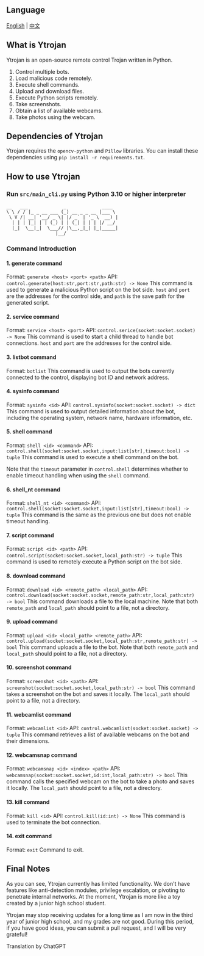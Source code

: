 ## Language

[English](README_EN.md) | [中文](README.md)

## What is Ytrojan

Ytrojan is an open-source remote control Trojan written in Python.

1. Control multiple bots.
2. Load malicious code remotely.
3. Execute shell commands.
4. Upload and download files.
5. Execute Python scripts remotely.
6. Take screenshots.
7. Obtain a list of available webcams.
8. Take photos using the webcam.

## Dependencies of Ytrojan

Ytrojan requires the `opencv-python` and `Pillow` libraries. You can install these dependencies using `pip install -r requirements.txt`.

## How to use Ytrojan

### Run `src/main_cli.py` using Python 3.10 or higher interpreter
    __   ___             _             ____  
    \ \ / / |_ _ __ ___ (_) __ _ _ __ |___ \ 
     \ V /| __| '__/ _ \| |/ _` | '_ \  __) |
      | | | |_| | | (_) | | (_| | | | |/ __/ 
      |_|  \__|_|  \___// |\__,_|_| |_|_____|
                      |__/   

### Command Introduction

#### 1. generate command

Format: `generate <host> <port> <path>`
API: `control.generate(host:str,port:str,path:str) -> None`
This command is used to generate a malicious Python script on the bot side. `host` and `port` are the addresses for the control side, and `path` is the save path for the generated script.

#### 2. service command

Format: `service <host> <port>`
API: `control.serice(socket:socket.socket) -> None`
This command is used to start a child thread to handle bot connections. `host` and `port` are the addresses for the control side.

#### 3. listbot command

Format: `botlist`
This command is used to output the bots currently connected to the control, displaying bot ID and network address.

#### 4. sysinfo command

Format: `sysinfo <id>`
API: `control.sysinfo(socket:socket.socket) -> dict`
This command is used to output detailed information about the bot, including the operating system, network name, hardware information, etc.

#### 5. shell command

Format: `shell <id> <command>`
API: `control.shell(socket:socket.socket,input:list[str],timeout:bool) -> tuple`
This command is used to execute a shell command on the bot.

Note that the `timeout` parameter in `control.shell` determines whether to enable timeout handling when using the `shell` command.

#### 6. shell_nt command

Format: `shell_nt <id> <command>`
API: `control.shell(socket:socket.socket,input:list[str],timeout:bool) -> tuple`
This command is the same as the previous one but does not enable timeout handling.

#### 7. script command

Format: `script <id> <path>`
API: `control.script(socket:socket.socket,local_path:str) -> tuple`
This command is used to remotely execute a Python script on the bot side.

#### 8. download command

Format: `download <id> <remote_path> <local_path>`
API: `control.download(socket:socket.socket,remote_path:str,local_path:str) -> bool`
This command downloads a file to the local machine. Note that both `remote_path` and `local_path` should point to a file, not a directory.

#### 9. upload command

Format: `upload <id> <local_path> <remote_path>`
API: `control.upload(socket:socket.socket,local_path:str,remote_path:str) -> bool`
This command uploads a file to the bot. Note that both `remote_path` and `local_path` should point to a file, not a directory.

#### 10. screenshot command

Format: `screenshot <id> <path>`
API: `screenshot(socket:socket.socket,local_path:str) -> bool`
This command takes a screenshot on the bot and saves it locally. The `local_path` should point to a file, not a directory.

#### 11. webcamlist command

Format: `webcamlist <id>`
API: `control.webcamlist(socket:socket.socket) -> tuple`
This command retrieves a list of available webcams on the bot and their dimensions.

#### 12. webcamsnap command

Format: `webcamsnap <id> <index> <path>`
API: `webcamsnap(socket:socket.socket,id:int,local_path:str) -> bool`
This command calls the specified webcam on the bot to take a photo and saves it locally. The `local_path` should point to a file, not a directory.

#### 13. kill command

Format: `kill <id>`
API: `control.kill(id:int) -> None`
This command is used to terminate the bot connection.

#### 14. exit command

Format: `exit`
Command to exit.

## Final Notes   

As you can see, Ytrojan currently has limited functionality. We don't have features like anti-detection modules, privilege escalation, or pivoting to penetrate internal networks. At the moment, Ytrojan is more like a toy created by a junior high school student.

Ytrojan may stop receiving updates for a long time as I am now in the third year of junior high school, and my grades are not good. During this period, if you have good ideas, you can submit a pull request, and I will be very grateful!   

Translation by ChatGPT
